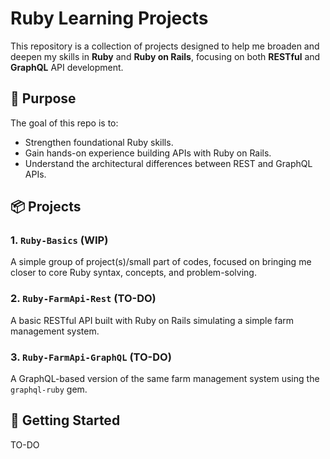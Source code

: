 # Ruby Learning Projects

This repository is a collection of projects designed to help me broaden and deepen my skills in **Ruby** and **Ruby on Rails**, focusing on both **RESTful** and **GraphQL** API development.

## 🧠 Purpose

The goal of this repo is to:

- Strengthen foundational Ruby skills.
- Gain hands-on experience building APIs with Ruby on Rails.
- Understand the architectural differences between REST and GraphQL APIs.

## 📦 Projects

### 1. `Ruby-Basics` (WIP)

A simple group of project(s)/small part of codes, focused on bringing me closer to core Ruby syntax, concepts, and problem-solving.

### 2. `Ruby-FarmApi-Rest` (TO-DO)

A basic RESTful API built with Ruby on Rails simulating a simple farm management system.

### 3. `Ruby-FarmApi-GraphQL` (TO-DO)

A GraphQL-based version of the same farm management system using the `graphql-ruby` gem.

## 🔧 Getting Started

TO-DO
